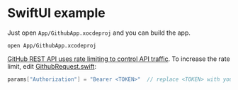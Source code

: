# SwiftUI example
Just open `App/GithubApp.xocdeproj` and you can build the app.

```
open App/GithubApp.xcodeproj
```

[GitHub REST API uses rate limiting to control API traffic](https://docs.github.com/en/rest/overview/resources-in-the-rest-api?apiVersion=2022-11-28#rate-limiting). To increase the rate limit, edit [GithubRequest.swift](SwiftUI/Sources/GithubClientLive/GithubRequest.swift):

```swift
params["Authorization"] = "Bearer <TOKEN>"  // replace <TOKEN> with your personal access token
```
